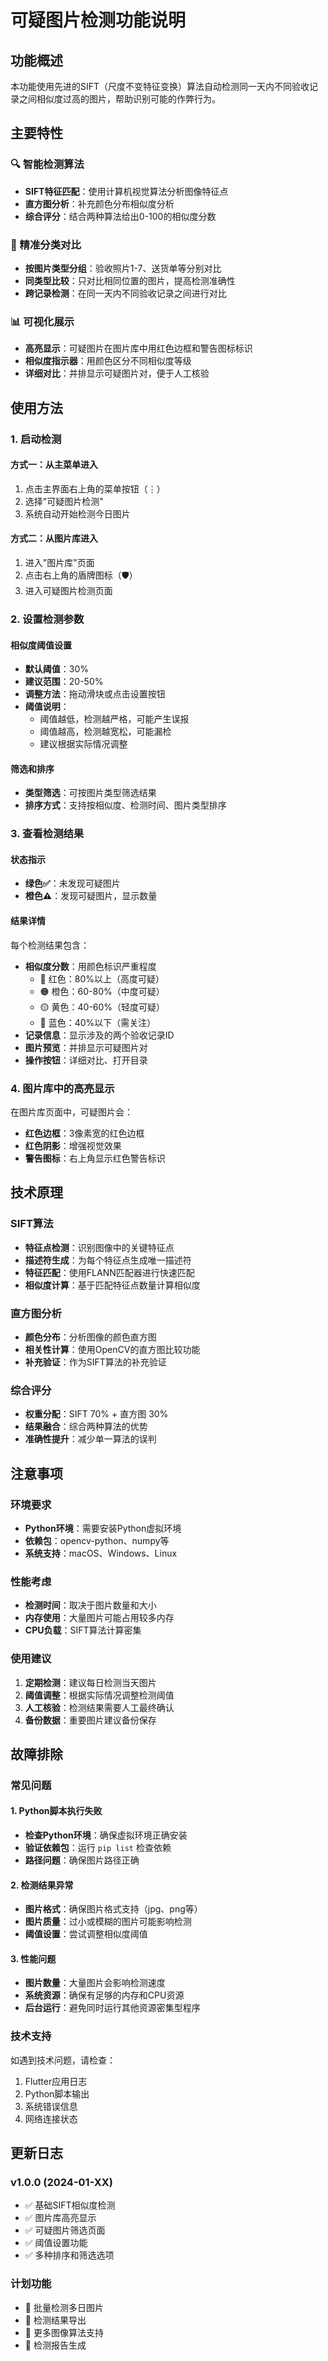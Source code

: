 # 可疑图片检测功能说明

## 功能概述

本功能使用先进的SIFT（尺度不变特征变换）算法自动检测同一天内不同验收记录之间相似度过高的图片，帮助识别可能的作弊行为。

## 主要特性

### 🔍 智能检测算法
- **SIFT特征匹配**：使用计算机视觉算法分析图像特征点
- **直方图分析**：补充颜色分布相似度分析
- **综合评分**：结合两种算法给出0-100的相似度分数

### 🎯 精准分类对比
- **按图片类型分组**：验收照片1-7、送货单等分别对比
- **同类型比较**：只对比相同位置的图片，提高检测准确性
- **跨记录检测**：在同一天内不同验收记录之间进行对比

### 📊 可视化展示
- **高亮显示**：可疑图片在图片库中用红色边框和警告图标标识
- **相似度指示器**：用颜色区分不同相似度等级
- **详细对比**：并排显示可疑图片对，便于人工核验

## 使用方法

### 1. 启动检测

#### 方式一：从主菜单进入
1. 点击主界面右上角的菜单按钮（⋮）
2. 选择"可疑图片检测"
3. 系统自动开始检测今日图片

#### 方式二：从图片库进入
1. 进入"图片库"页面
2. 点击右上角的盾牌图标（🛡️）
3. 进入可疑图片检测页面

### 2. 设置检测参数

#### 相似度阈值设置
- **默认阈值**：30%
- **建议范围**：20-50%
- **调整方法**：拖动滑块或点击设置按钮
- **阈值说明**：
  - 阈值越低，检测越严格，可能产生误报
  - 阈值越高，检测越宽松，可能漏检
  - 建议根据实际情况调整

#### 筛选和排序
- **类型筛选**：可按图片类型筛选结果
- **排序方式**：支持按相似度、检测时间、图片类型排序

### 3. 查看检测结果

#### 状态指示
- **绿色✅**：未发现可疑图片
- **橙色⚠️**：发现可疑图片，显示数量

#### 结果详情
每个检测结果包含：
- **相似度分数**：用颜色标识严重程度
  - 🔴 红色：80%以上（高度可疑）
  - 🟠 橙色：60-80%（中度可疑）
  - 🟡 黄色：40-60%（轻度可疑）
  - 🔵 蓝色：40%以下（需关注）
- **记录信息**：显示涉及的两个验收记录ID
- **图片预览**：并排显示可疑图片对
- **操作按钮**：详细对比、打开目录

### 4. 图片库中的高亮显示

在图片库页面中，可疑图片会：
- **红色边框**：3像素宽的红色边框
- **红色阴影**：增强视觉效果
- **警告图标**：右上角显示红色警告标识

## 技术原理

### SIFT算法
- **特征点检测**：识别图像中的关键特征点
- **描述符生成**：为每个特征点生成唯一描述符
- **特征匹配**：使用FLANN匹配器进行快速匹配
- **相似度计算**：基于匹配特征点数量计算相似度

### 直方图分析
- **颜色分布**：分析图像的颜色直方图
- **相关性计算**：使用OpenCV的直方图比较功能
- **补充验证**：作为SIFT算法的补充验证

### 综合评分
- **权重分配**：SIFT 70% + 直方图 30%
- **结果融合**：综合两种算法的优势
- **准确性提升**：减少单一算法的误判

## 注意事项

### 环境要求
- **Python环境**：需要安装Python虚拟环境
- **依赖包**：opencv-python、numpy等
- **系统支持**：macOS、Windows、Linux

### 性能考虑
- **检测时间**：取决于图片数量和大小
- **内存使用**：大量图片可能占用较多内存
- **CPU负载**：SIFT算法计算密集

### 使用建议
1. **定期检测**：建议每日检测当天图片
2. **阈值调整**：根据实际情况调整检测阈值
3. **人工核验**：检测结果需要人工最终确认
4. **备份数据**：重要图片建议备份保存

## 故障排除

### 常见问题

#### 1. Python脚本执行失败
- **检查Python环境**：确保虚拟环境正确安装
- **验证依赖包**：运行 `pip list` 检查依赖
- **路径问题**：确保图片路径正确

#### 2. 检测结果异常
- **图片格式**：确保图片格式支持（jpg、png等）
- **图片质量**：过小或模糊的图片可能影响检测
- **阈值设置**：尝试调整相似度阈值

#### 3. 性能问题
- **图片数量**：大量图片会影响检测速度
- **系统资源**：确保有足够的内存和CPU资源
- **后台运行**：避免同时运行其他资源密集型程序

### 技术支持
如遇到技术问题，请检查：
1. Flutter应用日志
2. Python脚本输出
3. 系统错误信息
4. 网络连接状态

## 更新日志

### v1.0.0 (2024-01-XX)
- ✅ 基础SIFT相似度检测
- ✅ 图片库高亮显示
- ✅ 可疑图片筛选页面
- ✅ 阈值设置功能
- ✅ 多种排序和筛选选项

### 计划功能
- 🔄 批量检测多日图片
- 🔄 检测结果导出
- 🔄 更多图像算法支持
- 🔄 检测报告生成 